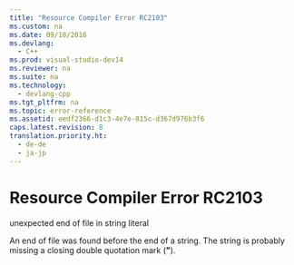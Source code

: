 ```yaml
---
title: "Resource Compiler Error RC2103"
ms.custom: na
ms.date: 09/18/2016
ms.devlang: 
  - C++
ms.prod: visual-studio-dev14
ms.reviewer: na
ms.suite: na
ms.technology: 
  - devlang-cpp
ms.tgt_pltfrm: na
ms.topic: error-reference
ms.assetid: eedf2366-d1c3-4e7e-815c-d367d976b3f6
caps.latest.revision: 8
translation.priority.ht: 
  - de-de
  - ja-jp
---
```

# Resource Compiler Error RC2103
unexpected end of file in string literal  
  
 An end of file was found before the end of a string. The string is probably missing a closing double quotation mark (**"**).